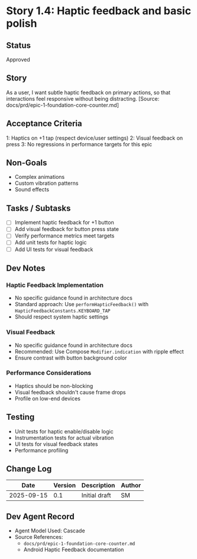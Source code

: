 # Story 1.4: Haptic feedback and basic polish

## Status
Approved

## Story
As a user,
I want subtle haptic feedback on primary actions,
so that interactions feel responsive without being distracting. [Source: docs/prd/epic-1-foundation-core-counter.md]

## Acceptance Criteria
1: Haptics on +1 tap (respect device/user settings)
2: Visual feedback on press
3: No regressions in performance targets for this epic

## Non-Goals
- Complex animations
- Custom vibration patterns
- Sound effects

## Tasks / Subtasks
- [ ] Implement haptic feedback for +1 button
- [ ] Add visual feedback for button press state
- [ ] Verify performance metrics meet targets
- [ ] Add unit tests for haptic logic
- [ ] Add UI tests for visual feedback

## Dev Notes
### Haptic Feedback Implementation
- No specific guidance found in architecture docs
- Standard approach: Use `performHapticFeedback()` with `HapticFeedbackConstants.KEYBOARD_TAP`
- Should respect system haptic settings

### Visual Feedback
- No specific guidance found in architecture docs
- Recommended: Use Compose `Modifier.indication` with ripple effect
- Ensure contrast with button background color

### Performance Considerations
- Haptics should be non-blocking
- Visual feedback shouldn't cause frame drops
- Profile on low-end devices

## Testing
- Unit tests for haptic enable/disable logic
- Instrumentation tests for actual vibration
- UI tests for visual feedback states
- Performance profiling

## Change Log
| Date       | Version | Description          | Author |
|------------|---------|----------------------|--------|
| 2025-09-15 | 0.1     | Initial draft        | SM     |

## Dev Agent Record
- Agent Model Used: Cascade
- Source References:
  - `docs/prd/epic-1-foundation-core-counter.md`
  - Android Haptic Feedback documentation
